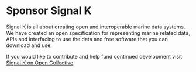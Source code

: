 
# Sponsor Signal K

Signal K is all about creating open and interoperable marine data systems. We have created an open specification for representing marine related data, APIs and interfacing to use the data and free software that you can download and use.

If you would like to contribute and help fund continued development visit [Signal K on Open Collective](https://opencollective.com/signalk).

